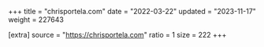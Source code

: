 +++
title = "chrisportela.com"
date = "2022-03-22"
updated = "2023-11-17"
weight = 227643

[extra]
source = "https://chrisportela.com"
ratio = 1
size = 222
+++
